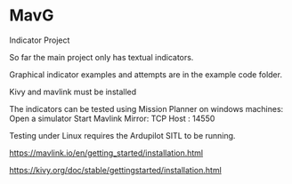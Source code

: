 # MavG
 Indicator Project

So far the main project only has textual indicators. 

Graphical indicator examples and attempts are in the example code folder.

Kivy and mavlink must be installed

The indicators can be tested using Mission Planner on windows machines:
 Open a simulator 
 Start Mavlink Mirror:
  TCP Host : 14550

Testing under Linux requires the Ardupilot SITL to be running.

https://mavlink.io/en/getting_started/installation.html

https://kivy.org/doc/stable/gettingstarted/installation.html

